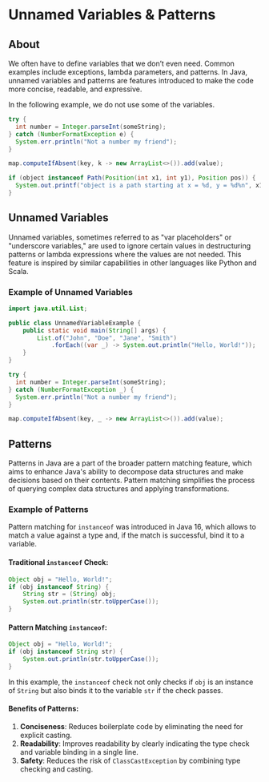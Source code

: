 # Unnamed Variables & Patterns

## About

We often have to define variables that we don’t even need. Common examples include exceptions, lambda parameters, and patterns. In Java, unnamed variables and patterns are features introduced to make the code more concise, readable, and expressive.

In the following example, we do not use some of the variables.

```java
try {
  int number = Integer.parseInt(someString);
} catch (NumberFormatException e) {
  System.err.println("Not a number my friend");
}
```

```java
map.computeIfAbsent(key, k -> new ArrayList<>()).add(value);
```

```java
if (object instanceof Path(Position(int x1, int y1), Position pos)) {
  System.out.printf("object is a path starting at x = %d, y = %d%n", x1, y1));
}
```

## Unnamed Variables

Unnamed variables, sometimes referred to as "var placeholders" or "underscore variables," are used to ignore certain values in destructuring patterns or lambda expressions where the values are not needed. This feature is inspired by similar capabilities in other languages like Python and Scala.

### Example of Unnamed Variables

```java
import java.util.List;

public class UnnamedVariableExample {
    public static void main(String[] args) {
        List.of("John", "Doe", "Jane", "Smith")
            .forEach((var _) -> System.out.println("Hello, World!"));
    }
}
```

```java
try {
  int number = Integer.parseInt(someString);
} catch (NumberFormatException _) {
  System.err.println("Not a number my friend");
}
```

```java
map.computeIfAbsent(key, _ -> new ArrayList<>()).add(value);
```

## Patterns

Patterns in Java are a part of the broader pattern matching feature, which aims to enhance Java's ability to decompose data structures and make decisions based on their contents. Pattern matching simplifies the process of querying complex data structures and applying transformations.

### **Example of Patterns**

Pattern matching for `instanceof` was introduced in Java 16, which allows to match a value against a type and, if the match is successful, bind it to a variable.

#### **Traditional `instanceof` Check:**

```java
Object obj = "Hello, World!";
if (obj instanceof String) {
    String str = (String) obj;
    System.out.println(str.toUpperCase());
}
```

#### Pattern Matching `instanceof`:

```java
Object obj = "Hello, World!";
if (obj instanceof String str) {
    System.out.println(str.toUpperCase());
}
```

In this example, the `instanceof` check not only checks if `obj` is an instance of `String` but also binds it to the variable `str` if the check passes.

#### Benefits of Patterns:

1. **Conciseness**: Reduces boilerplate code by eliminating the need for explicit casting.
2. **Readability**: Improves readability by clearly indicating the type check and variable binding in a single line.
3. **Safety**: Reduces the risk of `ClassCastException` by combining type checking and casting.
